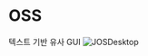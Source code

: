 # OSS
텍스트 기반 유사 GUI
![JOSDesktop](https://user-images.githubusercontent.com/55247091/68844037-74467d00-070c-11ea-9170-ded84fb20a4a.png)
